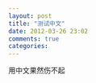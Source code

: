```yaml
---
layout: post
title: "测试中文"
date: 2012-03-26 23:02
comments: true
categories: 
---
```


用中文果然伤不起
